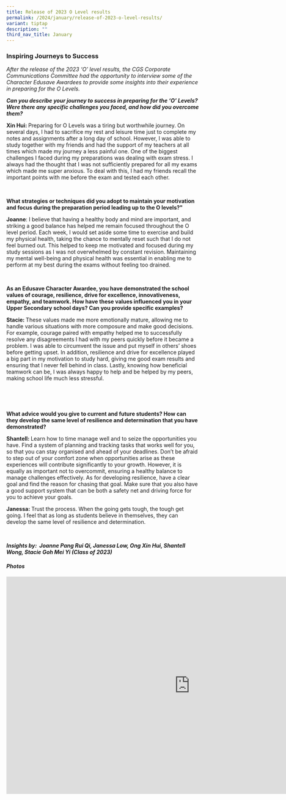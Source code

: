 ```yaml
---
title: Release of 2023 O Level results
permalink: /2024/january/release-of-2023-o-level-results/
variant: tiptap
description: ""
third_nav_title: January
---
```

<h3><strong>Inspiring Journeys to Success</strong></h3>
<p><em>After the release of the 2023 ‘O’ level results, the CGS Corporate Communications Committee had the opportunity to interview some of the Character Edusave Awardees to provide some insights into their experience in preparing for the O Levels.</em>
</p>
<p></p>
<p></p>
<p><strong><em>Can you describe your journey to success in preparing for the ‘O’ Levels? Were there any specific challenges you faced, and how did you overcome them? </em></strong>
</p>
<p><strong>Xin Hui: </strong>Preparing for O Levels was a tiring but worthwhile
journey. On several days, I had to sacrifice my rest and leisure time just
to complete my notes and assignments after a long day of school. However,
I was&nbsp;able to study together with my friends and had the support of
my teachers at all times which made my journey a less painful one. One
of the biggest challenges I faced during my preparations was dealing with
exam stress. I always had the thought that I was not sufficiently prepared
for all my exams which made me super anxious. To deal with this, I had
my friends recall the important points with me before the exam and tested
each other.&nbsp;</p>
<p>&nbsp;</p>
<p><strong>What strategies or techniques did you adopt to maintain your motivation and focus during the preparation period leading up to the O levels?"</strong>
</p>
<p><strong>Joanne</strong>: I believe that having a healthy body and mind
are important, and striking a good balance has helped me remain focused
throughout the O level period. Each week, I would set aside some time to
exercise and build my physical health, taking the chance to mentally reset
such that I do not feel burned out. This helped to keep me motivated and
focused during my study sessions as I was not overwhelmed by constant revision.
Maintaining my mental well-being and physical health was essential in enabling
me to perform at my best during the exams without feeling too drained.</p>
<p><strong>&nbsp;</strong>
</p>
<p><strong>As an Edusave Character Awardee, you have demonstrated the school values of courage, resilience, drive for excellence, innovativeness, empathy, and teamwork. How have these values influenced you in your Upper Secondary school days? Can you provide specific examples? &nbsp;</strong>
</p>
<p><strong>Stacie: </strong>These values made me more emotionally mature,
allowing me to handle various situations with more composure and make good
decisions. For example, courage paired with empathy helped me to successfully
resolve any disagreements I had with my peers quickly before it became
a problem. I was able to circumvent the issue and put myself in others’
shoes before getting upset. In addition, resilience and drive for excellence
played a big part in my motivation to study hard, giving me good exam results
and ensuring that I never fell behind in class. Lastly, knowing how beneficial
teamwork can be, I was always happy to help and be helped by my peers,
making school life much less stressful.</p>
<p><strong>&nbsp;</strong>
</p>
<p><strong>&nbsp;</strong>
</p>
<p><strong>What advice would you give to current and future students? How can they develop the same level of resilience and determination that you have demonstrated?&nbsp;</strong>
</p>
<p><strong>Shantell: </strong>Learn how to time manage well and to seize
the opportunities you have. Find a system of planning and tracking tasks
that works well for you, so that you can stay organised and ahead of your
deadlines. Don’t be afraid to step out of your comfort zone when opportunities
arise as these experiences will contribute significantly to your growth.
However, it is equally as important not to overcommit, ensuring a healthy
balance to manage challenges effectively. As for developing resilience,
have a clear goal and find the reason for chasing that goal. Make sure
that you also have a good support system that can be both a safety net
and driving force for you to achieve your goals.&nbsp;</p>
<p></p>
<p><strong>Janessa: </strong>Trust the process. When the going gets tough,
the tough get going. I feel that as long as students believe in themselves,
they can develop the same level of resilience and determination.</p>
<p><strong>&nbsp;</strong>
</p>
<p><strong><em>Insights by: &nbsp;Joanne Pang Rui Qi, Janessa Low, Ong Xin Hui, Shantell Wong, Stacie Goh Mei Yi (Class of 2023)</em></strong>
</p>
<p></p>
<p></p>
<h4><strong><em>Photos</em></strong></h4>
<div class="iframe-wrapper">
<iframe height="569" width="960" allowfullscreen="true" frameborder="0" src="https://docs.google.com/presentation/d/e/2PACX-1vQ8L2QhilCnG-2UbRIpFcsSeYedBpA1TKuJkZkiPSneeD-2ScmX1zeTcH_CajDmbUPnz7-1YmRk96uf/embed?start=true&amp;loop=true&amp;delayms=3000"></iframe>
</div>
<p></p>